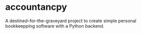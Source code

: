 # accountancpy

A destined-for-the-graveyard project to create simple personal bookkeepping software with a Python backend.
